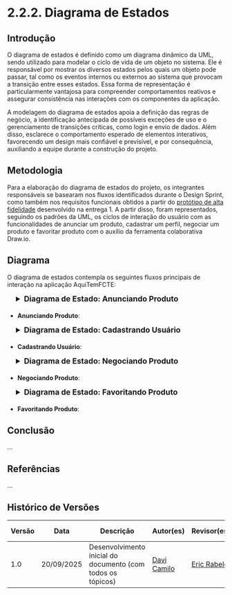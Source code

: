 # 2.2.2. Diagrama de Estados

## Introdução

O diagrama de estados é definido como um diagrama dinâmico da UML, sendo utilizado para modelar o ciclo de vida de um objeto no sistema. Ele é responsável por mostrar os diversos estados pelos quais um objeto pode passar, tal como os eventos internos ou externos ao sistema que provocam a transição entre esses estados. Essa forma de representação é particularmente vantajosa para compreender comportamentos reativos e assegurar consistência nas interações com os componentes da aplicação.

A modelagem do diagrama de estados apoia a definição das regras de negócio, a identificação antecipada de possíveis exceções de uso e o gerenciamento de transições críticas, como login e envio de dados. Além disso, esclarece o comportamento esperado de elementos interativos, favorecendo um design mais confiável e previsível, e por consequência, auxiliando a equipe durante a construção do projeto.

## Metodologia

Para a elaboração do diagrama de estados do projeto, os integrantes responsáveis se basearam nos fluxos identificados durante o Design Sprint, como também nos requisitos funcionais obtidos a partir do [protótipo de alta fidelidade](https://www.figma.com/design/yObjBzXZLS32lHWGcwTUe7/Prototipo-AquiTemFCTE?node-id=0-1&t=5owHX4OWhRrvVHMI-1) desenvolvido na entrega 1. A partir disso, foram representados, seguindo os padrões da UML, os ciclos de interação do usuário com as funcionalidades de anunciar um produto, cadastrar um perfil, negociar um produto e favoritar produto com o auxílio da ferramenta colaborativa Draw.io.

## Diagrama

O diagrama de estados contempla os seguintes fluxos principais de interação na aplicação AquiTemFCTE:

<div style="margin-left: 20px;">
<details style="margin-bottom: 20px;">
  <summary style="font-size: 1.1rem;"><strong>Diagrama de Estado: Anunciando Produto</strong></summary>
  <font size="2"><p style="text-align: center"><b>Figura 1:</b> Diagrama de Estado - Anunciando Produto</font>
  <div style="text-align: center">

![]()

  </div>
    <p align="center" style="font-size: 12;">
    Fonte: Algusto Caldas e Eric Rabelo
    </p>
</details>
</div>

- **Anunciando Produto**: 

<div style="margin-left: 20px;">
<details style="margin-bottom: 20px;">
  <summary style="font-size: 1.1rem;"><strong>Diagrama de Estado: Cadastrando Usuário</strong></summary>
  <font size="2"><p style="text-align: center"><b>Figura 2:</b> Diagrama de Estado - Cadastrando Usuário</p></font>
  <div style="text-align: center">

![]()

  </div>
    <p align="center" style="font-size: 12;">
    Fonte: Algusto Caldas e Eric Rabelo
    </p>
</details>
</div>

- **Cadastrando Usuário**: 

<div style="margin-left: 20px;">
<details style="margin-bottom: 20px;">
  <summary style="font-size: 1.1rem;"><strong>Diagrama de Estado: Negociando Produto</strong></summary>
  <font size="2"><p style="text-align: center"><b>Figura 3:</b> Diagrama de Estado - Negociando Produto</p></font>
  <div style="text-align: center">

![]()

  </div>
    <p align="center" style="font-size: 12;">
    Fonte: Algusto Caldas e Eric Rabelo
    </p>
</details>
</div>

- **Negociando Produto**: 

<div style="margin-left: 20px;">
<details style="margin-bottom: 20px;">
  <summary style="font-size: 1.1rem;"><strong>Diagrama de Estado: Favoritando Produto</strong></summary>
  <font size="2"><p style="text-align: center"><b>Figura 4:</b> Diagrama de Estado - Favoritando Produto</p></font>
  <div style="text-align: center">

![]()

  </div>
    <p align="center" style="font-size: 12;">
    Fonte: Davi Camilo
    </p>
</details>
</div>

- **Favoritando Produto**: 

## Conclusão

...

## Referências

...

## Histórico de Versões
| Versão | Data | Descrição | Autor(es) | Revisor(es) | Detalhes da Revisão |
| -- | -- | -- | -- | -- | -- |
| 1.0 | 20/09/2025 | Desenvolvimento inicial do documento (com todos os tópicos) | [Davi Camilo](https://github.com/Davicamilo23) | [Eric Rabelo](https://github.com/rabelzx) | 20/09/2025 |